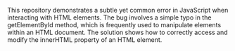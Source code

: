 This repository demonstrates a subtle yet common error in JavaScript when interacting with HTML elements. The bug involves a simple typo in the getElementById method, which is frequently used to manipulate elements within an HTML document. The solution shows how to correctly access and modify the innerHTML property of an HTML element.